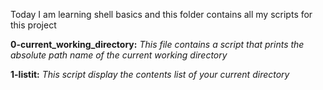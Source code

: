 Today I am learning shell basics and this folder contains all my scripts for this project

**0-current_working_directory:** *This file contains a script that prints the absolute path name of the current working directory*

**1-listit:** *This script display the contents list of your current directory*
